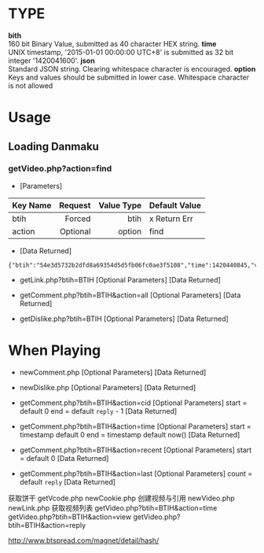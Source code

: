 # TYPE  
**bith**  
	160 bit Binary Value, submitted as 40 character HEX string.
**time**  
	UNIX timestamp, '2015-01-01 00:00:00 UTC+8' is submitted as 32 bit integer '1420041600'.
**json**  
	Standard JSON string. Clearing whitespace character is encouraged.
**option**  
	Keys and values should be submitted in lower case. Whitespace character is not allowed
# Usage  
## Loading Danmaku  
### getVideo.php?action=find  
*	[Parameters]  

|Key Name|Request |Value Type|Default Value|
|:-------|-------:|---------:|:------------|
|btih    |  Forced|      btih|x Return Err |
|action  |Optional|    option|find         |
*	[Data Returned]  
```
{"btih":"54e3d5732b2dfd8a69354d5d5fb06fc0ae3f5108","time":1420440845,"view":100,"reply":30}
```
*	getLink.php?btih=BTIH
[Optional Parameters]
[Data Returned]

*	getComment.php?btih=BTIH&action=all
[Optional Parameters]
[Data Returned]

*	getDislike.php?btih=BTIH
[Optional Parameters]
[Data Returned]

# When Playing
*	newComment.php
[Optional Parameters]
[Data Returned]

*	newDislike.php
[Optional Parameters]
[Data Returned]

*	getComment.php?btih=BTIH&action=cid
[Optional Parameters]
	start = default 0
	end   = default `reply` - 1
[Data Returned]

*	getComment.php?btih=BTIH&action=time
[Optional Parameters]
	start = timestamp default 0
	end   = timestamp default now()
[Data Returned]

*	getComment.php?btih=BTIH&action=recent
[Optional Parameters]
	start = default 0
[Data Returned]

*	getComment.php?btih=BTIH&action=last
[Optional Parameters]
	count = default `reply`
[Data Returned]

获取饼干
getVcode.php
newCookie.php
创建视频与引用
newVideo.php
newLink.php
获取视频列表
getVideo.php?btih=BTIH&action=time
getVideo.php?btih=BTIH&action=view
getVideo.php?btih=BTIH&action=reply

http://www.btspread.com/magnet/detail/hash/
